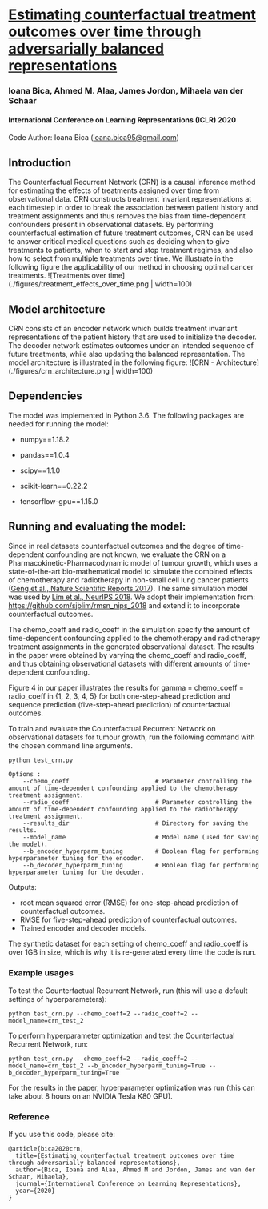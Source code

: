 # [Estimating counterfactual treatment outcomes over time through adversarially balanced representations](https://openreview.net/forum?id=BJg866NFvB)

### Ioana Bica, Ahmed M. Alaa, James Jordon, Mihaela van der Schaar

#### International Conference on Learning Representations (ICLR) 2020

Code Author: Ioana Bica (ioana.bica95@gmail.com)

## Introduction
The Counterfactual Recurrent Network (CRN) is a causal inference method for estimating the effects of treatments assigned 
over time from observational data. CRN constructs treatment invariant representations at each timestep in order to break the 
association between patient history and treatment assignments and thus removes the bias from time-dependent confounders 
present in observational datasets. By performing counterfactual estimation of future treatment outcomes, CRN can be 
used to answer critical medical questions such as deciding when to give treatments to patients, when to start and 
stop treatment regimes, and also how to select from multiple treatments over time. We illustrate in 
the following figure the applicability of our method in choosing optimal cancer treatments.
![Treatments over time](./figures/treatment_effects_over_time.png | width=100)

## Model architecture
CRN consists of an encoder network which builds treatment invariant representations of the patient history that are used to 
initialize the decoder. The decoder network estimates outcomes under an intended sequence of future treatments, 
while also updating the balanced representation. The model architecture is illustrated in the following figure:
![CRN - Architecture](./figures/crn_architecture.png | width=100)


## Dependencies

The model was implemented in Python 3.6. The following packages are needed for running the model:
 
- numpy==1.18.2

- pandas==1.0.4

- scipy==1.1.0

- scikit-learn==0.22.2

- tensorflow-gpu==1.15.0

## Running and evaluating the model:

Since in real datasets counterfactual outcomes and the degree of time-dependent confounding are not known, we evaluate 
the CRN on a Pharmacokinetic-Pharmacodynamic model of tumour growth, which uses a state-of-the-art bio-mathematical model to 
simulate the combined effects of chemotherapy and radiotherapy in non-small cell lung cancer patients ([Geng et al., Nature Scientific Reports 2017](https://www.nature.com/articles/s41598-017-13646-z)). The same simulation 
model was used by [Lim et al., NeurIPS 2018](https://papers.nips.cc/paper/7977-forecasting-treatment-responses-over-time-using-recurrent-marginal-structural-networks.pdf).
We adopt their implementation from: https://github.com/sjblim/rmsn_nips_2018 and extend it to incorporate counterfactual outcomes.

The chemo_coeff and radio_coeff in the simulation specify the amount of time-dependent confounding
applied to the chemotherapy and radiotherapy treatment assignments in the generated observational dataset. The results in the paper were obtained by varying the
chemo_coeff and radio_coeff, and thus obtaining observational datasets with different amounts of time-dependent confounding. 

Figure 4 in our paper illustrates the results for gamma = chemo_coeff = radio_coeff in {1, 2, 3, 4, 5} for both one-step-ahead 
prediction and sequence prediction (five-step-ahead prediction) of counterfactual outcomes.

To train and evaluate the Counterfactual Recurrent Network on observational datasets for tumour growth, run the following command with the chosen command line arguments. 

```bash
python test_crn.py
```
```
Options :
    --chemo_coeff	                     # Parameter controlling the amount of time-dependent confounding applied to the chemotherapy treatment assignment. 
	--radio_coeff	                     # Parameter controlling the amount of time-dependent confounding applied to the radiotherapy treatment assignment.
	--results_dir                        # Directory for saving the results.
	--model_name                         # Model name (used for saving the model).
	--b_encoder_hyperparm_tuning         # Boolean flag for performing hyperparameter tuning for the encoder. 
	--b_decoder_hyperparm_tuning         # Boolean flag for performing hyperparameter tuning for the decoder. 
```

Outputs:
   - root mean squared error (RMSE) for one-step-ahead prediction of counterfactual outcomes.  
   - RMSE for five-step-ahead prediction of counterfactual outcomes. 
   - Trained encoder and decoder models. 

The synthetic dataset for each setting of chemo_coeff and radio_coeff is over 1GB in size, which is why it is re-generated every time the code is run. 

### Example usages

To test the Counterfactual Recurrent Network, run (this will use a default settings of hyperparameters):
```
python test_crn.py --chemo_coeff=2 --radio_coeff=2 --model_name=crn_test_2
```

To perform hyperparameter optimization and test the Counterfactual Recurrent Network, run:
```
python test_crn.py --chemo_coeff=2 --radio_coeff=2 --model_name=crn_test_2 --b_encoder_hyperparm_tuning=True --b_decoder_hyperparm_tuning=True
```

For the results in the paper, hyperparameter optimization was run (this can take about 8 hours on an
NVIDIA Tesla K80 GPU). 

 
### Reference

If you use this code, please cite:

```
@article{bica2020crn,
  title={Estimating counterfactual treatment outcomes over time through adversarially balanced representations},
  author={Bica, Ioana and Alaa, Ahmed M and Jordon, James and van der Schaar, Mihaela},
  journal={International Conference on Learning Representations},
  year={2020}
}
```